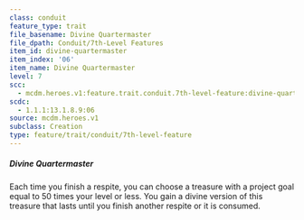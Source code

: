 ```yaml
---
class: conduit
feature_type: trait
file_basename: Divine Quartermaster
file_dpath: Conduit/7th-Level Features
item_id: divine-quartermaster
item_index: '06'
item_name: Divine Quartermaster
level: 7
scc:
  - mcdm.heroes.v1:feature.trait.conduit.7th-level-feature:divine-quartermaster
scdc:
  - 1.1.1:13.1.8.9:06
source: mcdm.heroes.v1
subclass: Creation
type: feature/trait/conduit/7th-level-feature
---
```


##### Divine Quartermaster

Each time you finish a respite, you can choose a treasure with a project goal equal to 50 times your level or less. You gain a divine version of this treasure that lasts until you finish another respite or it is consumed.
